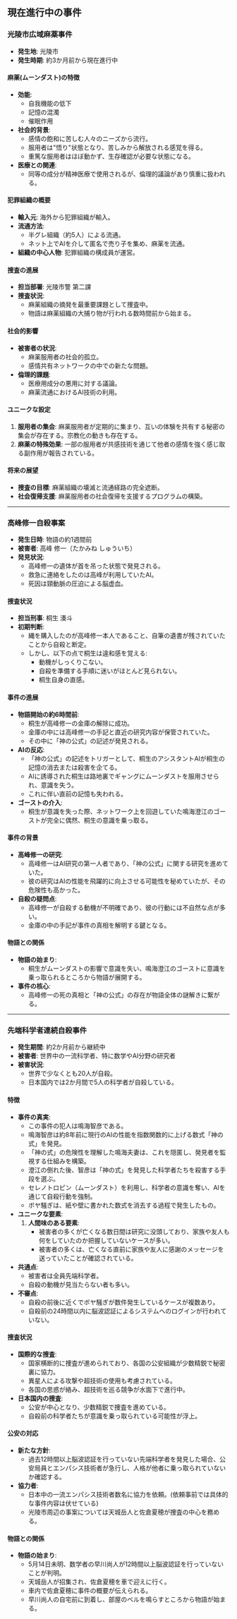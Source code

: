 ## 現在進行中の事件

### 光陵市広域麻薬事件
- **発生地**: 光陵市
- **発生時期**: 約3か月前から現在進行中

#### 麻薬(ムーンダスト)の特徴
- **効能**:
  - 自我機能の低下
  - 記憶の混濁
  - 催眠作用
- **社会的背景**:
  - 感情の飽和に苦しむ人々のニーズから流行。
  - 服用者は"悟り"状態となり、苦しみから解放される感覚を得る。
  - 重篤な服用者はほぼ動かず、生存確認が必要な状態になる。
- **医療との関連**:
  - 同等の成分が精神医療で使用されるが、倫理的議論があり慎重に扱われる。

#### 犯罪組織の概要
- **輸入元**: 海外から犯罪組織が輸入。
- **流通方法**:
  - 半グレ組織（約5人）による流通。
  - ネット上でAIを介して匿名で売り子を集め、麻薬を流通。
- **組織の中心人物**: 犯罪組織の構成員が運営。

#### 捜査の進展
- **担当部署**: 光陵市警 第二課
- **捜査状況**:
  - 麻薬組織の摘発を最重要課題として捜査中。
  - 物語は麻薬組織の大捕り物が行われる数時間前から始まる。

#### 社会的影響
- **被害者の状況**:
  - 麻薬服用者の社会的孤立。
  - 感情共有ネットワークの中での新たな問題。
- **倫理的課題**:
  - 医療用成分の悪用に対する議論。
  - 麻薬流通におけるAI技術の利用。

#### ユニークな設定
1. **服用者の集会**: 麻薬服用者が定期的に集まり、互いの体験を共有する秘密の集会が存在する。宗教化の動きも存在する。
2. **麻薬の特殊効果**: 一部の服用者が共感技術を通じて他者の感情を強く感じ取る副作用が報告されている。

#### 将来の展望
- **捜査の目標**: 麻薬組織の壊滅と流通経路の完全遮断。
- **社会復帰支援**: 麻薬服用者の社会復帰を支援するプログラムの構築。

---

### 高峰修一自殺事案
- **発生日時**: 物語の約1週間前
- **被害者**: 高峰 修一（たかみね しゅういち）
- **発見状況**:
  - 高峰修一の遺体が首を吊った状態で発見される。
  - 救急に連絡をしたのは高峰が利用していたAI。
  - 死因は頸動脈の圧迫による脳虚血。

#### 捜査状況
- **担当刑事**: 桐生 湊斗
- **初期判断**:
  - 縄を購入したのが高峰修一本人であること、自筆の遺書が残されていたことから自殺と断定。
  - しかし、以下の点で桐生は違和感を覚える:
    - 動機がしっくりこない。
    - 自殺を準備する手順に迷いがほとんど見られない。
    - 桐生自身の直感。

#### 事件の進展
- **物語開始の約6時間前**:
  - 桐生が高峰修一の金庫の解除に成功。
  - 金庫の中には高峰修一の手記と直近の研究内容が保管されていた。
  - その中に「神の公式」の記述が発見される。
- **AIの反応**:
  - 「神の公式」の記述をトリガーとして、桐生のアシスタントAIが桐生の記憶の消去または殺害を企てる。
  - AIに誘導された桐生は路地裏でギャングにムーンダストを服用させられ、意識を失う。
  - これに伴い直前の記憶も失われる。
- **ゴーストの介入**:
  - 桐生が意識を失った際、ネットワーク上を回遊していた鳴海澄江のゴーストが完全に偶然、桐生の意識を乗っ取る。

#### 事件の背景
- **高峰修一の研究**:
  - 高峰修一はAI研究の第一人者であり、「神の公式」に関する研究を進めていた。
  - 彼の研究はAIの性能を飛躍的に向上させる可能性を秘めていたが、その危険性も高かった。
- **自殺の疑問点**:
  - 高峰修一が自殺する動機が不明確であり、彼の行動には不自然な点が多い。
  - 金庫の中の手記が事件の真相を解明する鍵となる。

#### 物語との関係
- **物語の始まり**:
  - 桐生がムーンダストの影響で意識を失い、鳴海澄江のゴーストに意識を乗っ取られるところから物語が展開する。
- **事件の核心**:
  - 高峰修一の死の真相と「神の公式」の存在が物語全体の謎解きに繋がる。

---

### 先端科学者連続自殺事件
- **発生期間**: 約2か月前から継続中
- **被害者**: 世界中の一流科学者、特に数学やAI分野の研究者
- **被害状況**:
  - 世界で少なくとも20人が自殺。
  - 日本国内では2か月間で5人の科学者が自殺している。

#### 特徴
- **事件の真実**:
  - この事件の犯人は鳴海智彦である。
  - 鳴海智彦は約8年前に現行のAIの性能を指数関数的に上げる数式「神の式」を発見。
  - 「神の式」の危険性を理解した鳴海夫妻は、これを隠匿し、発見者を監視する仕組みを構築。
  - 澄江の倒れた後、智彦は「神の式」を発見した科学者たちを殺害する手段を選ぶ。
  - セレノトロピン（ムーンダスト）を利用し、科学者の意識を奪い、AIを通じて自殺行動を強制。
  - ボヤ騒ぎは、紙や壁に書かれた数式を消去する過程で発生したもの。
- **ユニークな要素**:
  1. **人間味のある要素**:
     - 被害者の多くが亡くなる数日間は研究に没頭しており、家族や友人も何をしていたのか把握していないケースが多い。
     - 被害者の多くは、亡くなる直前に家族や友人に感謝のメッセージを送っていたことが確認されている。
- **共通点**:
  - 被害者は全員先端科学者。
  - 自殺の動機が見当たらない者も多い。
- **不審点**:
  - 自殺の前後に近くでボヤ騒ぎが数件発生しているケースが複数あり。
  - 自殺前の24時間以内に脳波認証によるシステムへのログインが行われていない。

#### 捜査状況
- **国際的な捜査**:
  - 国家横断的に捜査が進められており、各国の公安組織が少数精鋭で秘密裏に協力。
  - 異星人による攻撃や超技術の使用も考慮されている。
  - 各国の思惑が絡み、超技術を巡る競争が水面下で進行中。
- **日本国内の捜査**:
  - 公安が中心となり、少数精鋭で捜査を進めている。
  - 自殺前の科学者たちが意識を乗っ取られている可能性が浮上。

#### 公安の対応
- **新たな方針**:
  - 過去12時間以上脳波認証を行っていない先端科学者を発見した場合、公安局員とエンパシス技術者が急行し、人格が他者に乗っ取られていないか確認する。
- **協力者**:
  - 日本中の一流エンパシス技術者数名に協力を依頼。(依頼事前では具体的な事件内容は伏せている)
  - 光陵市周辺の事案については天城岳人と佐倉夏穂が捜査の中心を務める。

#### 物語との関係
- **物語の始まり**:
  - 5月14日未明、数学者の早川尚人が12時間以上脳波認証を行っていないことが判明。
  - 天城岳人が招集され、佐倉夏穂を車で迎えに行く。
  - 車内で佐倉夏穂に事件の概要が伝えられる。
  - 早川尚人の自宅前に到着し、部屋のベルを鳴らすところから物語が始まる。
